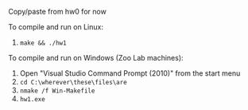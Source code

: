 Copy/paste from hw0 for now

To compile and run on Linux:

1. `make && ./hw1`


To compile and run on Windows (Zoo Lab machines):

1. Open "Visual Studio Command Prompt (2010)" from the start menu
2. `cd C:\wherever\these\files\are`
3. `nmake /f Win-Makefile`
4. `hw1.exe`

